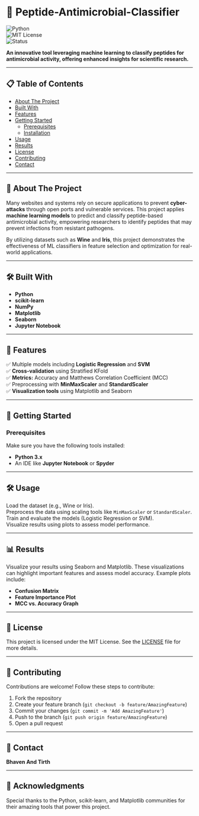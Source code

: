 # 🚀 Peptide-Antimicrobial-Classifier  

![Python](https://img.shields.io/badge/Python-3.x-blue?logo=python&logoColor=white)  
![MIT License](https://img.shields.io/badge/License-MIT-green.svg)  
![Status](https://img.shields.io/badge/Status-Active-brightgreen)  

**An innovative tool leveraging machine learning to classify peptides for antimicrobial activity, offering enhanced insights for scientific research.**  

---

## 📋 Table of Contents  
- [About The Project](#about-the-project)  
- [Built With](#built-with)  
- [Features](#features)  
- [Getting Started](#getting-started)  
  - [Prerequisites](#prerequisites)  
  - [Installation](#installation)  
- [Usage](#usage)  
- [Results](#results)  
- [License](#license)  
- [Contributing](#contributing)  
- [Contact](#contact)  

---

## 🧐 About The Project  

Many websites and systems rely on secure applications to prevent **cyber-attacks** through open ports and vulnerable services. This project applies **machine learning models** to predict and classify peptide-based antimicrobial activity, empowering researchers to identify peptides that may prevent infections from resistant pathogens.

By utilizing datasets such as **Wine** and **Iris**, this project demonstrates the effectiveness of ML classifiers in feature selection and optimization for real-world applications.

---

## 🛠️ Built With  
- **Python**  
- **scikit-learn**  
- **NumPy**  
- **Matplotlib**  
- **Seaborn**  
- **Jupyter Notebook**

---

## 🌟 Features  
✅ Multiple models including **Logistic Regression** and **SVM**  
✅ **Cross-validation** using Stratified KFold  
✅ **Metrics:** Accuracy and Matthews Correlation Coefficient (MCC)  
✅ Preprocessing with **MinMaxScaler** and **StandardScaler**  
✅ **Visualization tools** using Matplotlib and Seaborn  

---

## 🚀 Getting Started  

### Prerequisites  
Make sure you have the following tools installed:  
- **Python 3.x**  
- An IDE like **Jupyter Notebook** or **Spyder**  

---

## 🛠️ Usage  
Load the dataset (e.g., Wine or Iris).  
Preprocess the data using scaling tools like `MinMaxScaler` or `StandardScaler`.  
Train and evaluate the models (Logistic Regression or SVM).  
Visualize results using plots to assess model performance.

---

## 📊 Results  

Visualize your results using Seaborn and Matplotlib. These visualizations can highlight important features and assess model accuracy. Example plots include:

- **Confusion Matrix**  
- **Feature Importance Plot**  
- **MCC vs. Accuracy Graph**  

---

## 📜 License  

This project is licensed under the MIT License. See the [LICENSE](LICENSE) file for more details.

---

## 🤝 Contributing  

Contributions are welcome! Follow these steps to contribute:

1. Fork the repository  
2. Create your feature branch (`git checkout -b feature/AmazingFeature`)  
3. Commit your changes (`git commit -m 'Add AmazingFeature'`)  
4. Push to the branch (`git push origin feature/AmazingFeature`)  
5. Open a pull request  

---

## 📧 Contact  

**Bhaven And Tirth**  

---

## 📌 Acknowledgments  

Special thanks to the Python, scikit-learn, and Matplotlib communities for their amazing tools that power this project.
